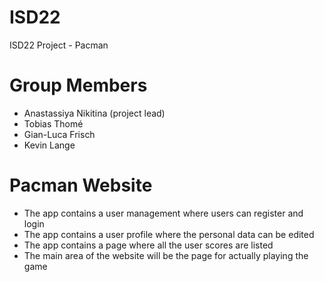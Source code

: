 # ISD22
ISD22 Project - Pacman

# Group Members
- Anastassiya Nikitina (project lead)
- Tobias Thomé
- Gian-Luca Frisch
- Kevin Lange

# Pacman Website
- The app contains a user management where users can register and login
- The app contains a user profile where the personal data can be edited
- The app contains a page where all the user scores are listed
- The main area of the website will be the page for actually playing the game
